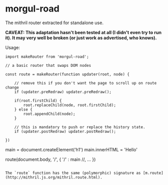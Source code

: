 # morgul-road

The mithril router extracted for standalone use.

**CAVEAT: This adaptation hasn't been tested at all (I didn't even try to run it). It may very well be broken (or just work as advertised, who knows).**

Usage:

```JS
import makeRouter from 'morgul-road';

// a basic router that swaps DOM nodes

const route = makeRouter(function updater(root, node) {
    
    // remove this if you don't want the page to scroll up on route change
    if (updater.preRedraw) updater.preRedraw();

    if(root.firstChild) {
        root.replaceChild(node, root.firstChild);
    } else {
        root.appendChild(node);
    }

    // this is mandatory to push or replace the history state.
    if (updater.postRedraw) updater.postRedraw();

})
```

main = document.createElement('h1')
main.innerHTML = 'Hello'

route(document.body, '/', {
    '/' : main //, ...
})
```

The `route` function has the same (polymorphic) signature as [m.route](http://mithril.js.org/mithril.route.html).

